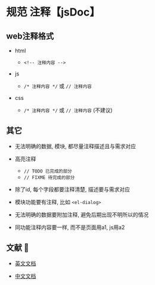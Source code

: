 # 规范 注释【jsDoc】

## web注释格式
* html
	+ `<!-- 注释内容 -->`

* js
	+ `/* 注释内容 */` 或 `// 注释内容`

* css
	+ `/* 注释内容 */` 或 `// 注释内容` (不建议)

## 其它
* 无法明确的数据, 模块, 都尽量注释描述且与需求对应

* 高亮注释
	+ `// TODO 已完成的部分`
	+ `// FIXME 待完成的部分`

* 除了id, 每个字段都要注释清楚, 描述要与需求对应

* 模块功能要有注释, 比如 `<el-dialog>`

* 无法明确的数据要附加注释, 避免后期出现不明所以的情况

* 同功能注释内容要一样, 而不是页面用a1, js用a2

## 文献 🎨
* [英文文档](https://jsdoc.app)

* [中文文档](https://www.html5plus.org/doc/jsdocp.html)
